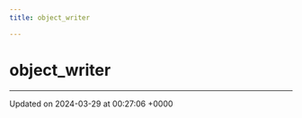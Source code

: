 ```yaml
---
title: object_writer

---
```


# object_writer





-------------------------------

Updated on 2024-03-29 at 00:27:06 +0000